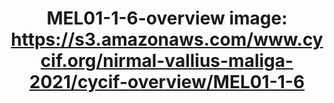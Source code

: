 ---
title: "MEL01-1-6-overview
image: https://s3.amazonaws.com/www.cycif.org/nirmal-vallius-maliga-2021/cycif-overview/MEL01-1-6"
layout: osd-exhibit
paper: config-HTA-MELATLAS-1
figure: MEL01-1-6-overview
---